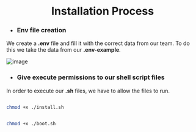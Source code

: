 <style>
  code {
    white-space: pre-wrap;
    max-width: 80ch;
  }
</style>


<h1 align="center">Installation Process</h1>

<h3 align="left">

* Env file creation

</h3>

We create a __.env__ file and fill it with the correct data from our team. To do this we take the data from our __.env-example__.

![image](https://cdn.discordapp.com/attachments/1091530117454499862/1103003269837619221/image.png)

<h3 align="left">

* Give execute permissions to our shell script files

</h3>

In order to execute our __.sh__ files, we have to allow the files to run.

```bash

chmod +x ./install.sh

```

```bash

chmod +x ./boot.sh

```

